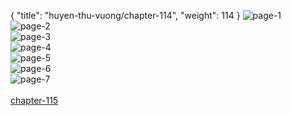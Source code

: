 { "title": "huyen-thu-vuong/chapter-114", "weight": 114 }
<img src="huyen-thu-vuong_0114_01-95ec604a84340fe69ff2b3243898357c.webp" alt="page-1" origin="https://3.bp.blogspot.com/-Ff3kXmYlAAM/V6CRfE3aMnI/AAAAAAAJq3E/oylZwaumPrg/s0/Huyen-Thu-Vuong-Chapter-114-P-1.jpg"><br/>
<img src="huyen-thu-vuong_0114_02-1c3ba69de72ce6f7edc8990e9769eeaf.webp" alt="page-2" origin="https://3.bp.blogspot.com/-VQJwcPD0YQ8/V6CRgkESMkI/AAAAAAAJq3I/2EMyLYQAIkA/s0/Huyen-Thu-Vuong-Chapter-114-P-2.jpg"><br/>
<img src="huyen-thu-vuong_0114_03-92c0eb170c5f7446ebbc9727550f8818.webp" alt="page-3" origin="https://3.bp.blogspot.com/-nD-wPvOzR9w/V6CRh9DKxDI/AAAAAAAJq3M/GEJKUISo6qc/s0/Huyen-Thu-Vuong-Chapter-114-P-3.jpg"><br/>
<img src="huyen-thu-vuong_0114_04-3fa4bb9592481dd87cbf25aeae8186df.webp" alt="page-4" origin="https://3.bp.blogspot.com/-aewZ1eYZRXY/V6CRi0yahXI/AAAAAAAJq3Q/BoTsiqm3Plo/s0/Huyen-Thu-Vuong-Chapter-114-P-4.jpg"><br/>
<img src="huyen-thu-vuong_0114_05-1d154943c309a894141975fc6d1b3384.webp" alt="page-5" origin="https://3.bp.blogspot.com/-ktzYADVKC_E/V6CRj6gRFbI/AAAAAAAJq3U/uIbosL4UiqM/s0/Huyen-Thu-Vuong-Chapter-114-P-5.jpg"><br/>
<img src="huyen-thu-vuong_0114_06-8db5052749f7ee615f461785e2c2d9e0.webp" alt="page-6" origin="https://3.bp.blogspot.com/-LWrxeaO2_sk/V6CRlDpZPrI/AAAAAAAJq3Y/i03dr2omooI/s0/Huyen-Thu-Vuong-Chapter-114-P-6.jpg"><br/>
<img src="huyen-thu-vuong_0114_07-9ddc25c881d98521f674988c4b1bca0e.webp" alt="page-7" origin="https://3.bp.blogspot.com/-RQyDMhRvY-Q/V6CRmONvKLI/AAAAAAAJq3c/H9ORu-fEi7E/s0/Huyen-Thu-Vuong-Chapter-114-P-7.jpg"><br/>
<br/><a class="nextchap" href="/huyen-thu-vuong/chapter-115">chapter-115</a>
